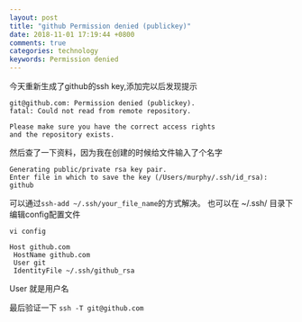 ```yaml
---
layout: post
title: "github Permission denied (publickey)"
date: 2018-11-01 17:19:44 +0800
comments: true
categories: technology
keywords: Permission denied
---
```


今天重新生成了github的ssh key,添加完以后发现提示 

``` ssh
git@github.com: Permission denied (publickey).
fatal: Could not read from remote repository.

Please make sure you have the correct access rights
and the repository exists.
```
然后查了一下资料，因为我在创建的时候给文件输入了个名字

``` ssh
Generating public/private rsa key pair.
Enter file in which to save the key (/Users/murphy/.ssh/id_rsa): github
```
可以通过```ssh-add ~/.ssh/your_file_name```的方式解决。
也可以在 ~/.ssh/ 目录下编辑config配置文件
```
vi config

Host github.com
 HostName github.com
 User git
 IdentityFile ~/.ssh/github_rsa
```
User 就是用户名

最后验证一下 ```ssh -T git@github.com```
